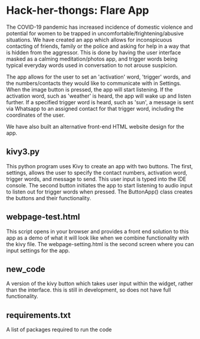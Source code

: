 # Hack-her-thongs: Flare App

The COVID-19 pandemic has increased incidence of domestic violence and potential for women to be trapped in uncomfortable/frightening/abusive situations. We have created an app which allows for inconspicuous contacting of friends, family or the police and asking for help in a way that is hidden from the aggressor. This is done by having the user interface masked as a calming meditation/photos app, and trigger words being typical everyday words used in conversation to not arouse suspicion. 

The app allows for the user to set an 'activation' word, 'trigger' words, and the numbers/contacts they would like to communicate with in Settings. When the image button is pressed, the app will start listening. If the activation word, such as 'weather' is heard, the app will wake up and listen further. If a specified trigger word is heard, such as 'sun', a message is sent via Whatsapp to an assigned contact for that trigger word, including the coordinates of the user. 

We have also built an alternative front-end HTML website design for the app. 

## kivy3.py
This python program uses Kivy to create an app with two buttons. 
The first, settings, allows the user to specify the contact numbers, activation word, trigger words, and message to send. This user input is typed into the IDE console.
The second button initiates the app to start listening to audio input to listen out for trigger words when pressed.
The ButtonApp() class creates the buttons and their functionality.

## webpage-test.html
This script opens in your browser and provides a front end solution to this app as a demo of what it will look like when we combine functionality with the kivy file. The webpage-setting.html is the second screen where you can input settings for the app.

## new_code 
A version of the kivy button which takes user input within the widget, rather than the interface. this is still in development, so does not have full functionality.

## requirements.txt 
A list of packages required to run the code
